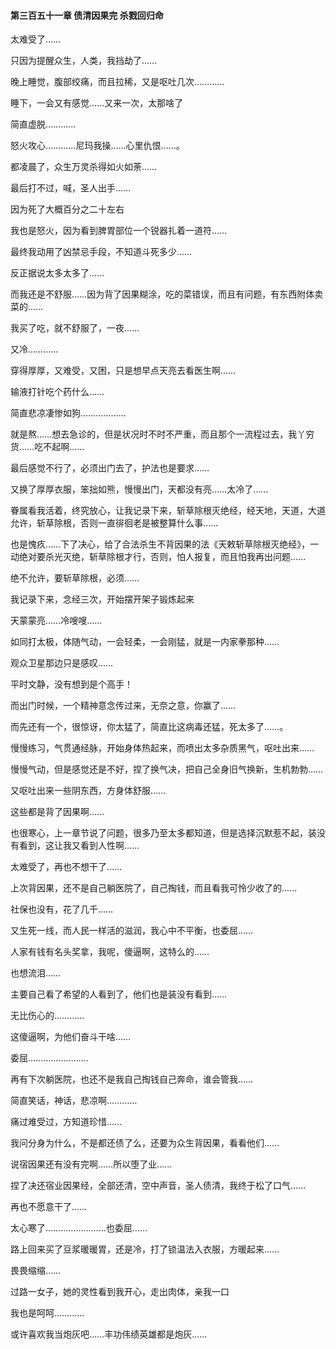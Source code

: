 #### 第三百五十一章 债清因果完 杀戮回归命

太难受了……

只因为提醒众生，人类，我挡劫了……

晚上睡觉，腹部绞痛，而且拉稀，又是呕吐几次…………


睡下，一会又有感觉……又来一次，太那啥了

简直虚脱…………

怒火攻心…………尼玛我操……心里仇恨……。


都凌晨了，众生万灵杀得如火如荼……

最后打不过，喊，圣人出手……

因为死了大概百分之二十左右

我也是怒火，因为看到脾胃部位一个锐器扎着一道符……

最终我动用了凶禁忌手段，不知道斗死多少……

反正据说太多太多了……

而我还是不舒服……因为背了因果糊涂，吃的菜错误，而且有问题，有东西附体卖菜的……

我买了吃，就不舒服了，一夜……

又冷…………

穿得厚厚，又难受，又困，只是想早点天亮去看医生啊……

输液打针吃个药什么……

简直悲凉凄惨如狗………………

就是熬……想去急诊的，但是状况时不时不严重，而且那个一流程过去，我丫穷货……吃不起啊……

最后感觉不行了，必须出门去了，护法也是要求……

又换了厚厚衣服，笨拙如熊，慢慢出门，天都没有亮……太冷了……

眷属看我活着，终究放心，让我记录下来，斩草除根灭绝经，经天地，天道，大道允许，斩草除根，否则一直徘徊老是被整算什么事……


也是愧疚……下了决心，给了合法杀生不背因果的法《天敕斩草除根灭绝经》，一动绝对要杀光灭绝，斩草除根才行，否则，怕人报复，而且怕我再出问题……

绝不允许，要斩草除根，必须……

我记录下来，念经三次，开始摆开架子锻炼起来

天蒙蒙亮……冷嗖嗖……

如同打太极，体随气动，一会轻柔，一会刚猛，就是一内家拳那种……

观众卫星那边只是感叹……

平时文静，没有想到是个高手！

而出门时候，一个精神意念传过来，无奈之意，你赢了……

而先还有一个，很惊讶，你太猛了，简直比这病毒还猛，死太多了……。


慢慢练习，气贯通经脉，开始身体热起来，而喷出太多杂质黑气，呕吐出来……

慢慢气动，但是感觉还是不好，捏了换气决，把自己全身旧气换新，生机勃勃……

又呕吐出来一些阴东西，方身体舒服……

这些都是背了因果啊……

也很寒心，上一章节说了问题，很多乃至太多都知道，但是选择沉默惹不起，装没有看到，这让我又看到人性啊……

太难受了，再也不想干了……

上次背因果，还不是自己躺医院了，自己掏钱，而且看我可怜少收了的……

社保也没有，花了几千……

又生死一线，而人民一样活的滋润，我心中不平衡，也委屈……

人家有钱有名头奖拿，我呢，傻逼啊，这特么的……

也想流泪……

主要自己看了希望的人看到了，他们也是装没有看到……

无比伤心的…………

这傻逼啊，为他们奋斗干啥……

委屈……………………


再有下次躺医院，也还不是我自己掏钱自己奔命，谁会管我……

简直笑话，神话，悲凉啊…………


痛过难受过，方知道珍惜……

我问分身为什么，不是都还债了么，还要为众生背因果，看看他们……


说宿因果还有没有完啊……所以堕了业……

捏了决还宿业因果经，全部还清，空中声音，圣人债清，我终于松了口气……


再也不愿意干了……

太心寒了……………………也委屈……

路上回来买了豆浆暖暖胃，还是冷，打了锁温法入衣服，方暖起来……

畏畏缩缩……

过路一女子，她的灵性看到我开心，走出肉体，亲我一口

我也是呵呵…………

或许喜欢我当炮灰吧……丰功伟绩英雄都是炮灰……



